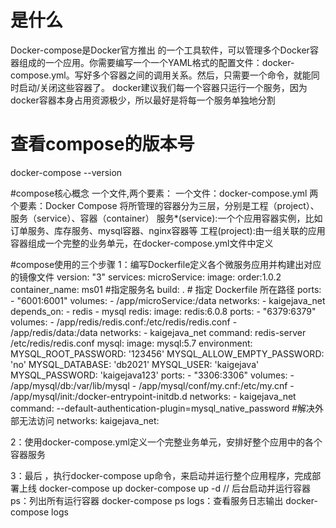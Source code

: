 # 是什么
Docker-compose是Docker官方推出 的一个工具软件，可以管理多个Docker容器组成的一个应用。你需要编写一个一个YAML格式的配置文件：docker-compose.yml。写好多个容器之间的调用关系。然后，只需要一个命令，就能同时启动/关闭这些容器了。
docker建议我们每一个容器只运行一个服务，因为docker容器本身占用资源极少，所以最好是将每一个服务单独地分割

# 查看compose的版本号
docker-compose --version


#compose核心概念
一个文件,两个要素：
一个文件：docker-compose.yml
两个要素：Docker Compose 将所管理的容器分为三层，分别是工程（project）、服务（service）、容器（container）
服务*(service):一个个应用容器实例，比如订单服务、库存服务、mysql容器、nginx容器等
工程(project):由一组关联的应用容器组成一个完整的业务单元，在docker-compose.yml文件中定义

#compose使用的三个步骤
1：编写Dockerfile定义各个微服务应用并构建出对应的镜像文件
version: "3"
services:
    microService:
        image: order:1.0.2
        container_name: ms01 #指定服务名
        build: .  # 指定 Dockerfile 所在路径
        ports:
            - "6001:6001"
        volumes:
            - /app/microService:/data
        networks:
            - kaigejava_net
        depends_on:
            - redis
        - mysql
    redis:
        image: redis:6.0.8
        ports:
            - "6379:6379"
        volumes:
            - /app/redis/redis.conf:/etc/redis/redis.conf
            - /app/redis/data:/data
        networks:
            - kaigejava_net
        command: redis-server /etc/redis/redis.conf
    mysql:
        image: mysql:5.7
        environment:
            MYSQL_ROOT_PASSWORD: '123456'
            MYSQL_ALLOW_EMPTY_PASSWORD: 'no'
            MYSQL_DATABASE: 'db2021'
            MYSQL_USER: 'kaigejava'
            MYSQL_PASSWORD: 'kaigejava123'
        ports:
            - "3306:3306"
        volumes:
            - /app/mysql/db:/var/lib/mysql
            - /app/mysql/conf/my.cnf:/etc/my.cnf
            - /app/mysql/init:/docker-entrypoint-initdb.d
        networks:
            - kaigejava_net
        command: --default-authentication-plugin=mysql_native_password #解决外部无法访问
    networks:
        kaigejava_net:
            
2：使用docker-compose.yml定义一个完整业务单元，安排好整个应用中的各个容器服务

3：最后 ，执行docker-compose up命令，来启动并运行整个应用程序，完成部署上线
docker-compose up
docker-compose up -d  // 后台启动并运行容器
ps：列出所有运行容器
docker-compose ps
logs：查看服务日志输出
docker-compose logs
